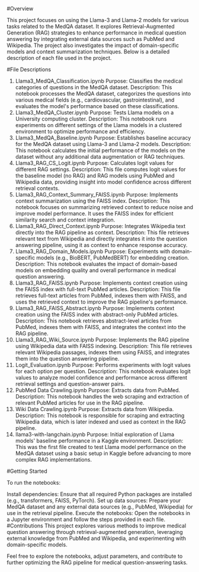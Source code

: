 #Overview

This project focuses on using the Llama-3 and Llama-2 models for various tasks related to the MedQA dataset. It explores Retrieval-Augmented Generation (RAG) strategies to enhance performance in medical question answering by integrating external data sources such as PubMed and Wikipedia. The project also investigates the impact of domain-specific models and context summarization techniques. Below is a detailed description of each file used in the project.

#File Descriptions
1. Llama3_MedQA_Classification.ipynb
Purpose: Classifies the medical categories of questions in the MedQA dataset.
Description: This notebook processes the MedQA dataset, categorizes the questions into various medical fields (e.g., cardiovascular, gastrointestinal), and evaluates the model's performance based on these classifications.
2. Llama3_MedQA_Cluster.ipynb
Purpose: Tests Llama models on a University computing cluster.
Description: This notebook runs experiments on different settings of the Llama models in a clustered environment to optimize performance and efficiency.
3. Llama3_MedQA_Baseline.ipynb
Purpose: Establishes baseline accuracy for the MedQA dataset using Llama-3 and Llama-2 models.
Description: This notebook calculates the initial performance of the models on the dataset without any additional data augmentation or RAG techniques.
4. Llama3_RAG_CS_Logit.ipynb
Purpose: Calculates logit values for different RAG settings.
Description: This file computes logit values for the baseline model (no RAG) and RAG models using PubMed and Wikipedia data, providing insight into model confidence across different retrieval contexts.
5. Llama3_RAG_Context_Summary_FAISS.ipynb
Purpose: Implements context summarization using the FAISS index.
Description: This notebook focuses on summarizing retrieved context to reduce noise and improve model performance. It uses the FAISS index for efficient similarity search and context integration.
6. Llama3_RAG_Direct_Context.ipynb
Purpose: Integrates Wikipedia text directly into the RAG pipeline as context.
Description: This file retrieves relevant text from Wikipedia and directly integrates it into the question answering pipeline, using it as context to enhance response accuracy.
7. Llama3_RAG_Domain_Models.ipynb
Purpose: Experiments with domain-specific models (e.g., BioBERT, PubMedBERT) for embedding creation.
Description: This notebook evaluates the impact of domain-based models on embedding quality and overall performance in medical question answering.
8. Llama3_RAG_FAISS.ipynb
Purpose: Implements context creation using the FAISS index with full-text PubMed articles.
Description: This file retrieves full-text articles from PubMed, indexes them with FAISS, and uses the retrieved context to improve the RAG pipeline's performance.
9. Llama3_RAG_FAISS_Abstract.ipynb
Purpose: Implements context creation using the FAISS index with abstract-only PubMed articles.
Description: This notebook retrieves abstract-level articles from PubMed, indexes them with FAISS, and integrates the context into the RAG pipeline.
10. Llama3_RAG_Wiki_Source.ipynb
Purpose: Implements the RAG pipeline using Wikipedia data with FAISS indexing.
Description: This file retrieves relevant Wikipedia passages, indexes them using FAISS, and integrates them into the question answering pipeline.
11. Logit_Evaluation.ipynb
Purpose: Performs experiments with logit values for each option per question.
Description: This notebook evaluates logit values to analyze model confidence and performance across different retrieval settings and question-answer pairs.
12. PubMed Data Crawling.ipynb
Purpose: Extracts data from PubMed.
Description: This notebook handles the web scraping and extraction of relevant PubMed articles for use in the RAG pipeline.
13. Wiki Data Crawling.ipynb
Purpose: Extracts data from Wikipedia.
Description: This notebook is responsible for scraping and extracting Wikipedia data, which is later indexed and used as context in the RAG pipeline.
14. llama3-with-langchain.ipynb
Purpose: Initial exploration of Llama models' baseline performance in a Kaggle environment.
Description: This was the first file created to test Llama model performance on the MedQA dataset using a basic setup in Kaggle before advancing to more complex RAG implementations.

#Getting Started

To run the notebooks:

Install dependencies: Ensure that all required Python packages are installed (e.g., transformers, FAISS, PyTorch).
Set up data sources: Prepare your MedQA dataset and any external data sources (e.g., PubMed, Wikipedia) for use in the retrieval pipeline.
Execute the notebooks: Open the notebooks in a Jupyter environment and follow the steps provided in each file.
#Contributions
This project explores various methods to improve medical question answering through retrieval-augmented generation, leveraging external knowledge from PubMed and Wikipedia, and experimenting with domain-specific models.

Feel free to explore the notebooks, adjust parameters, and contribute to further optimizing the RAG pipeline for medical question-answering tasks.
